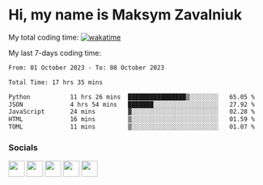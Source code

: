 Hi, my name is Maksym Zavalniuk
========================================================================================================================================


My total coding time: [![wakatime](https://wakatime.com/badge/user/13631fc5-0ee5-4aed-920d-b02dc1546d51.svg)](https://wakatime.com/@13631fc5-0ee5-4aed-920d-b02dc1546d51)

My last 7-days coding time:
<!--START_SECTION:waka-->

```txt
From: 01 October 2023 - To: 08 October 2023

Total Time: 17 hrs 35 mins

Python           11 hrs 26 mins  ████████████████▒░░░░░░░░   65.05 %
JSON             4 hrs 54 mins   ███████░░░░░░░░░░░░░░░░░░   27.92 %
JavaScript       24 mins         ▓░░░░░░░░░░░░░░░░░░░░░░░░   02.28 %
HTML             16 mins         ▒░░░░░░░░░░░░░░░░░░░░░░░░   01.59 %
TOML             11 mins         ▒░░░░░░░░░░░░░░░░░░░░░░░░   01.07 %
```

<!--END_SECTION:waka-->


### Socials

<p align="left"> <a href="https://www.dev.to/mezgoodle" target="_blank" rel="noreferrer"><img src="https://raw.githubusercontent.com/danielcranney/readme-generator/main/public/icons/socials/devdotto.svg" width="32" height="32" /></a> <a href="https://discord.com/users/mezgoodle" target="_blank" rel="noreferrer"><img src="https://raw.githubusercontent.com/danielcranney/readme-generator/main/public/icons/socials/discord.svg" width="32" height="32" /></a> <a href="https://www.github.com/mezgoodle" target="_blank" rel="noreferrer"><img src="https://raw.githubusercontent.com/danielcranney/readme-generator/main/public/icons/socials/github.svg" width="32" height="32" /></a> <a href="http://www.instagram.com/sylvenis" target="_blank" rel="noreferrer"><img src="https://raw.githubusercontent.com/danielcranney/readme-generator/main/public/icons/socials/instagram.svg" width="32" height="32" /></a> <a href="https://www.linkedin.com/in/maksym-zavalniuk-ba4a72193" target="_blank" rel="noreferrer"><img src="https://raw.githubusercontent.com/danielcranney/readme-generator/main/public/icons/socials/linkedin.svg" width="32" height="32" /></a></p>
